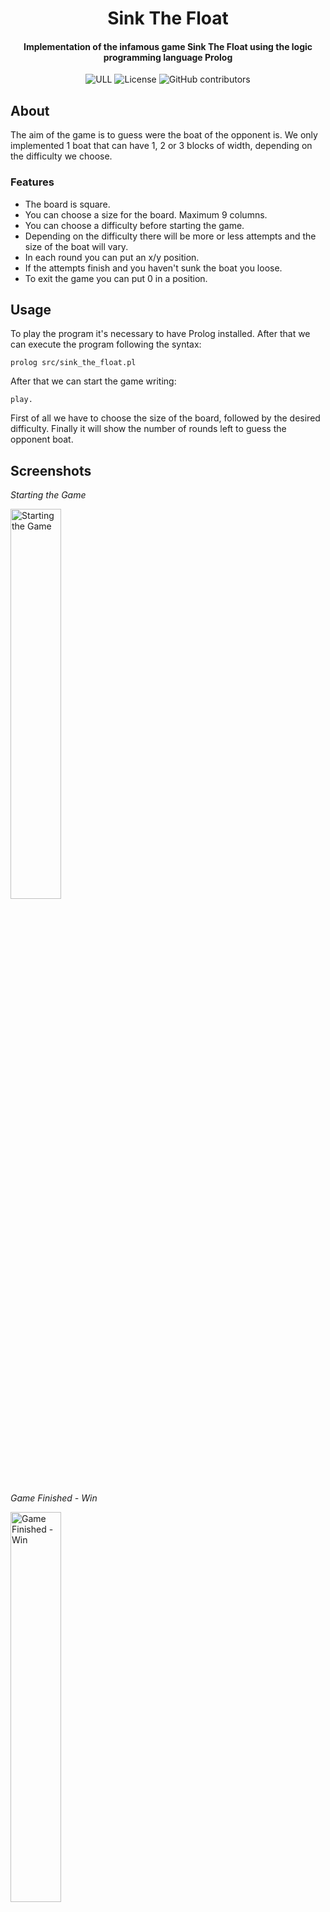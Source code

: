 <h1 align="center">Sink The Float</h1>
<h4 align="center">Implementation of the infamous game Sink The Float using the logic programming language Prolog</h4>

<p align="center">
  <img alt="ULL" src="https://img.shields.io/badge/University-La%20Laguna-%231954a6?style=flat-square" />  
  <img alt="License" src="https://img.shields.io/github/license/angeligareta/cheaper-travelling?style=flat-square" />
  <img alt="GitHub contributors" src="https://img.shields.io/github/contributors/angeligareta/cheaper-travelling?style=flat-square" />
</p>

## About
The aim of the game is to guess were the boat of the opponent is. 
We only implemented 1 boat that can have 1, 2 or 3 blocks of width, depending on the difficulty we choose.

### Features
* The board is square.
* You can choose a size for the board. Maximum 9 columns. 
* You can choose a difficulty before starting the game.
* Depending on the difficulty there will be more or less attempts and the size of the boat will vary.
* In each round you can put an x/y position.
* If the attempts finish and you haven't sunk the boat you loose.
* To exit the game you can put 0 in a position.

## Usage
To play the program it's necessary to have Prolog installed. After that we can execute the program following the syntax:
```
prolog src/sink_the_float.pl
```
After that we can start the game writing:
```
play.
```
First of all we have to choose the size of the board, followed by the desired difficulty. Finally it will show the number of rounds left to guess the opponent boat.

## Screenshots
*Starting the Game*

<img src="docs/screenshot-1.png" alt="Starting the Game" style="width: 40%;"/>

*Game Finished - Win*

<img src="docs/screenshot-2.png" alt="Game Finished - Win" style="width: 40%;"/>

*Game Finished - Loose*

<img src="docs/screenshot-3.png" alt="Game Finished - Loose" style="width: 40%;"/>

## Authors
- [Ángel Igareta](https://github.com/AngelIgareta)
- [Cristian Abrante Dorta](https://github.com/CristianAbrante)
